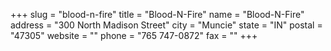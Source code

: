 +++
slug = "blood-n-fire"
title = "Blood-N-Fire"
name = "Blood-N-Fire"
address = "300 North Madison Street"
city = "Muncie"
state = "IN"
postal = "47305"
website = ""
phone = "765 747-0872"
fax = ""
+++

